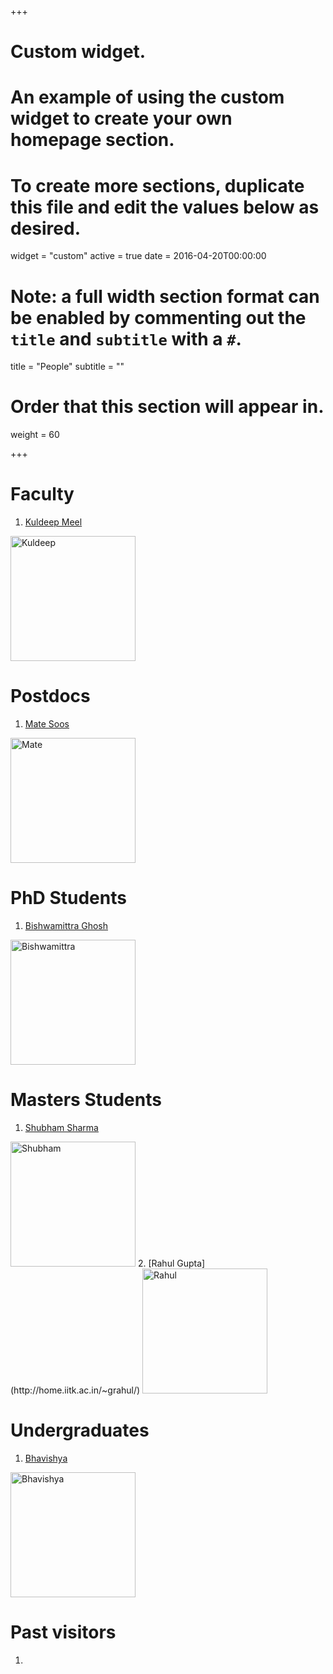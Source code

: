 +++
# Custom widget.
# An example of using the custom widget to create your own homepage section.
# To create more sections, duplicate this file and edit the values below as desired.
widget = "custom"
active = true
date = 2016-04-20T00:00:00

# Note: a full width section format can be enabled by commenting out the `title` and `subtitle` with a `#`.
title = "People"
subtitle = ""

# Order that this section will appear in.
weight = 60

+++

# **Faculty**
1. [Kuldeep Meel](http://www.comp.nus.edu.sg/~meel/)
  <img src="/img/Kuldeep.jpg" alt="Kuldeep" style="width: 200px;"/>

# **Postdocs** 
 
1. [Mate Soos](http://www.msoos.org/)
  <img src="/img/Mate.jpg" alt="Mate" style="width: 200px;"/>

# **PhD Students**

1. [Bishwamittra Ghosh](https://sites.google.com/view/bishwamittra-ghosh/)

<img src="/img/bGhosh.jpg" alt="Bishwamittra" style="width: 200px;"/>

# **Masters Students**
1. [Shubham Sharma](http://home.iitk.ac.in/~smsharma/)
  <img src="/img/Shubham.jpg" alt="Shubham" style="width: 200px;"/>
2. [Rahul Gupta](http://home.iitk.ac.in/~grahul/)
  <img src="/img/Rahul.jpg" alt="Rahul" style="width: 200px;"/>

# **Undergraduates**
1. [Bhavishya](http://home.iitk.ac.in/~bhavish/)
  <img src="/img/Bhavishya.png" alt="Bhavishya" style="width: 200px;"/>


# **Past visitors**
1.



